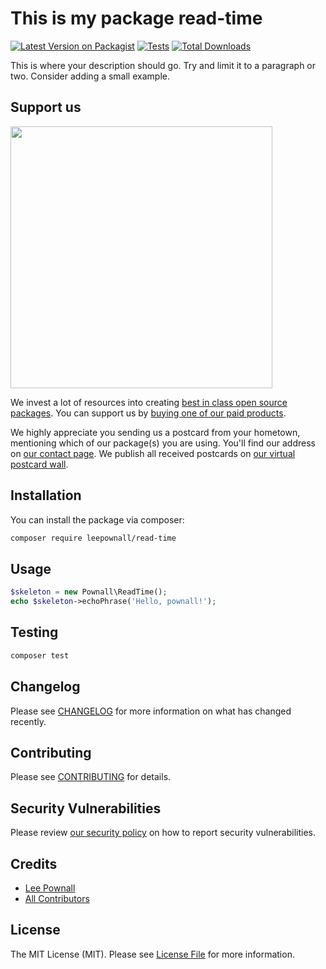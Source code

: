 # This is my package read-time

[![Latest Version on Packagist](https://img.shields.io/packagist/v/leepownall/read-time.svg?style=flat-square)](https://packagist.org/packages/leepownall/read-time)
[![Tests](https://img.shields.io/github/actions/workflow/status/leepownall/read-time/run-tests.yml?branch=main&label=tests&style=flat-square)](https://github.com/leepownall/read-time/actions/workflows/run-tests.yml)
[![Total Downloads](https://img.shields.io/packagist/dt/leepownall/read-time.svg?style=flat-square)](https://packagist.org/packages/leepownall/read-time)

This is where your description should go. Try and limit it to a paragraph or two. Consider adding a small example.

## Support us

[<img src="https://github-ads.s3.eu-central-1.amazonaws.com/read-time.jpg?t=1" width="419px" />](https://spatie.be/github-ad-click/read-time)

We invest a lot of resources into creating [best in class open source packages](https://spatie.be/open-source). You can support us by [buying one of our paid products](https://spatie.be/open-source/support-us).

We highly appreciate you sending us a postcard from your hometown, mentioning which of our package(s) you are using. You'll find our address on [our contact page](https://spatie.be/about-us). We publish all received postcards on [our virtual postcard wall](https://spatie.be/open-source/postcards).

## Installation

You can install the package via composer:

```bash
composer require leepownall/read-time
```

## Usage

```php
$skeleton = new Pownall\ReadTime();
echo $skeleton->echoPhrase('Hello, pownall!');
```

## Testing

```bash
composer test
```

## Changelog

Please see [CHANGELOG](CHANGELOG.md) for more information on what has changed recently.

## Contributing

Please see [CONTRIBUTING](https://github.com/spatie/.github/blob/main/CONTRIBUTING.md) for details.

## Security Vulnerabilities

Please review [our security policy](../../security/policy) on how to report security vulnerabilities.

## Credits

- [Lee Pownall](https://github.com/leepownall)
- [All Contributors](../../contributors)

## License

The MIT License (MIT). Please see [License File](LICENSE.md) for more information.
